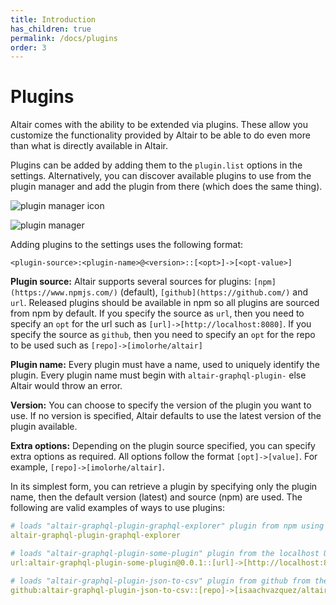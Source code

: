 ```yaml
---
title: Introduction
has_children: true
permalink: /docs/plugins
order: 3
---
```


# Plugins

Altair comes with the ability to be extended via plugins. These allow you customize the functionality provided by Altair to be able to do even more than what is directly available in Altair.

Plugins can be added by adding them to the `plugin.list` options in the settings. Alternatively, you can discover available plugins to use from the plugin manager and add the plugin from there (which does the same thing).

![plugin manager icon](https://i.imgur.com/H0eqhvy.png)

![plugin manager](https://i.imgur.com/8zTpbTq.png)

Adding plugins to the settings uses the following format:

`<plugin-source>:<plugin-name>@<version>::[<opt>]->[<opt-value>]`

**Plugin source:** Altair supports several sources for plugins: `[npm](https://www.npmjs.com/)` (default), `[github](https://github.com/)` and `url`. Released plugins should be available in npm so all plugins are sourced from npm by default. If you specify the source as `url`, then you need to specify an `opt` for the url such as `[url]->[http://localhost:8080]`. If you specify the source as `github`, then you need to specify an `opt` for the repo to be used such as `[repo]->[imolorhe/altair]`

**Plugin name:** Every plugin must have a name, used to uniquely identify the plugin. Every plugin name must begin with `altair-graphql-plugin-` else Altair would throw an error.

**Version:** You can choose to specify the version of the plugin you want to use. If no version is specified, Altair defaults to use the latest version of the plugin available.

**Extra options:** Depending on the plugin source specified, you can specify extra options as required. All options follow the format `[opt]->[value]`. For example, `[repo]->[imolorhe/altair]`.

In its simplest form, you can retrieve a plugin by specifying only the plugin name, then the default version (latest) and source (npm) are used. The following are valid examples of ways to use plugins:

```yaml
# loads "altair-graphql-plugin-graphql-explorer" plugin from npm using the latest version
altair-graphql-plugin-graphql-explorer

# loads "altair-graphql-plugin-some-plugin" plugin from the localhost URL. Version is ignored
url:altair-graphql-plugin-some-plugin@0.0.1::[url]->[http://localhost:8002]

# loads "altair-graphql-plugin-json-to-csv" plugin from github from the specified repo
github:altair-graphql-plugin-json-to-csv::[repo]->[isaachvazquez/altair-graphql-plugin-json-to-csv]

```
